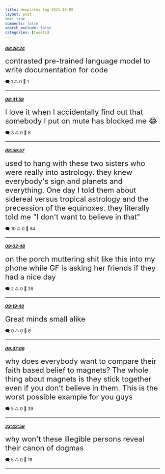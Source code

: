 ```yaml
---
title: deepfates log 2021-10-09
layout: post
toc: true
comments: false
search_exclude: false
categories: [tweets]
---
```



#### <a href = "https://twitter.com/deepfates/status/1446844497904631812">*08:26:24*</a>

<font size="5">contrasted pre-trained language model to write documentation for code</font>



🗨️ 1 ♺ 0 🤍  1   

---
    
#### <a href = "https://twitter.com/deepfates/status/1446848421688582145">*08:41:59*</a>

<font size="5">I love it when I accidentally find out that somebody I put on mute has blocked me 😂</font>



🗨️ 3 ♺ 0 🤍  8   

---
    
#### <a href = "https://twitter.com/deepfates/status/1446852942431145992">*08:59:57*</a>

<font size="5">used to hang with these two sisters who were really into astrology. they knew everybody's sign and planets and everything.  One day I told them about sidereal versus tropical astrology and the precession of the equinoxes. they literally told me "I don't want to believe in that"</font>



🗨️ 10 ♺ 0 🤍  94   

---
    
#### <a href = "https://twitter.com/deepfates/status/1446853661934686214">*09:02:48*</a>

<font size="5">on the porch muttering shit like this into my phone while GF is asking her friends if they had a nice day</font>



🗨️ 2 ♺ 0 🤍  26   

---
    
#### <a href = "https://twitter.com/deepfates/status/1446857906964533254">*09:19:40*</a>

<font size="5">Great minds small alike</font>



🗨️ 0 ♺ 0 🤍  6   

---
    
#### <a href = "https://twitter.com/deepfates/status/1446862305233408004">*09:37:09*</a>

<font size="5">why does everybody want to compare their faith based belief to magnets? The whole thing about magnets is they stick together even if you don't believe in them. This is the worst possible example for you guys</font>



🗨️ 5 ♺ 0 🤍  39   

---
    
#### <a href = "https://twitter.com/deepfates/status/1447075152915677186">*23:42:56*</a>

<font size="5">why won't these illegible persons reveal their canon of dogmas</font>



🗨️ 5 ♺ 0 🤍  18   

---
    
            
